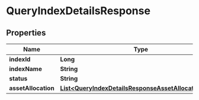 

# QueryIndexDetailsResponse


## Properties

| Name | Type | Description | Notes |
|------------ | ------------- | ------------- | -------------|
|**indexId** | **Long** |  |  [optional] |
|**indexName** | **String** |  |  [optional] |
|**status** | **String** |  |  [optional] |
|**assetAllocation** | [**List&lt;QueryIndexDetailsResponseAssetAllocationInner&gt;**](QueryIndexDetailsResponseAssetAllocationInner.md) |  |  [optional] |



